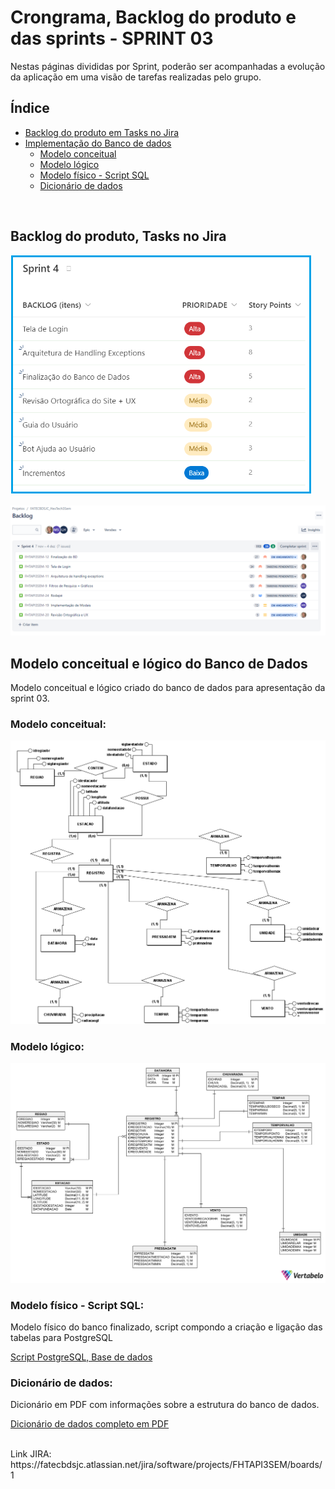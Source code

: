 # Crongrama, Backlog do produto e das sprints - SPRINT 03
Nestas páginas divididas por Sprint, poderão ser acompanhadas a evolução da aplicação em uma visão de tarefas realizadas pelo grupo.
<br />


<h2>Índice</h2>

- [Backlog do produto em Tasks no Jira](#backlog-do-produto-tasks-no-jira)
- [Implementação do Banco de dados](#implementacao-do-banco-de-dados)
    - [Modelo conceitual](#modelo-conceitual)
    - [Modelo lógico](#modelo-logico)
    - [Modelo físico - Script SQL](#modelo-fisico-script-sql)
    - [Dicionário de dados](#dicionario-dados)
<br />

<h2>Backlog do produto, Tasks no Jira</h2>

![taskssprint03](../readme_docs/tasks_sprint04.png)
<br />

![tasksjira03](../readme_docs/Sprint4_Jira.png)
<br />


<h2>Modelo conceitual e lógico do Banco de Dados</h2>

Modelo conceitual e lógico criado do banco de dados para apresentação da sprint 03.


<h3>Modelo conceitual:</h3>

![ModeloconceitualBDSP1](../documents/BRModel_ConceitualIACITI.png)


<h3>Modelo lógico:</h3>

![ModeloLogicoBDSP1](../documents/IACIT_PostgreSQL-050922_COMPLETO.png)


<h3>Modelo físico - Script SQL:</h3>
Modelo físico do banco finalizado, script compondo a criação e ligação das tabelas para PostgreSQL

[Script PostgreSQL, Base de dados](../documents/IACIT_PostgreSQL_Physical_Export_create.sql)


<h3>Dicionário de dados:</h3>
Dicionário em PDF com informações sobre a estrutura do banco de dados.

[Dicionário de dados completo em PDF](../documents/IACIT_PostgreSQL.pdf)

<br />
Link JIRA:
https://fatecbdsjc.atlassian.net/jira/software/projects/FHTAPI3SEM/boards/1
